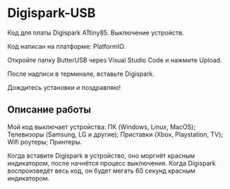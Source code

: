 # Digispark-USB
Код для платы Digispark ATtiny85. Выключение устройств.

Код написан на платформе: PlatformIO.

Откройте папку ButterUSB через Visual Studio Code и нажмите Upload.

После надписи в терминале, вставьте Digispark.

Дождитесь установки и поздравляю!

## Описание работы

Мой код выключает устройства: ПК (Windows, Linux, MacOS); Телевизоры (Samsung, LG и другие); Приставки (Xbox, Playstation, TV); Wifi роутеры; Принтеры. 

Когда вставите Digispark в устройство, оно моргнёт красным индикатором, после начнётся процесс выключения. Когда Digispark воспроизведёт весь код, он будет мегать 60 секунд красным индикатором.
